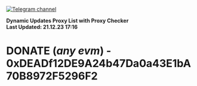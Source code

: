 [![Telegram channel](https://img.shields.io/endpoint?url=https://runkit.io/damiankrawczyk/telegram-badge/branches/master?url=https://t.me/n4z4v0d)](https://t.me/n4z4v0d) 

**Dynamic Updates Proxy List with Proxy Checker**  
**Last Updated: 21.12.23 17:16**

# DONATE (_any evm_) - 0xDEADf12DE9A24b47Da0a43E1bA70B8972F5296F2
